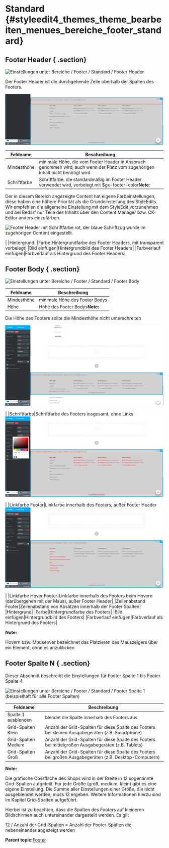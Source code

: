 # Standard {#styleedit4_themes_theme_bearbeiten_menues_bereiche_footer_standard}

## Footer Header { .section}

![](Bilder/styleedit4/se4_0081_BereicheFooterStandardFooterHeader.png "Einstellungen unter Bereiche / Footer / Standard /
        Footer Header")

Der Footer Header ist die durchgehende Zeile oberhalb der Spalten des Footers.

![](Bilder/styleedit4/se4_0082_FooterHeader.png "Kopfzeile des Footers (rot markiert)")

|Feldname|Beschreibung|
|--------|------------|
|Mindesthöhe|minimale Höhe, die vom Footer Header in Anspruch genommen wird, auch wenn der Platz vom zugehörigen Inhalt nicht benötigt wird|
|Schriftfarbe|Schriftfarbe, die standardmäßig im Footer Header verwendet wird, vorbelegt mit $gx-footer-color**Note:**

Der in diesem Bereich angezeigte Content hat eigene Farbeinstellungen, diese haben eine höhere Priorität als die Grundeinstellung des StyleEdits. Wir empfehlen die allgemeine Einstellung mit dem StyleEdit vorzunehmen und bei Bedarf nur Teile des Inhalts über den Content Manager bzw. CK-Editor anders einzufärben.

![](Bilder/styleedit4/se4_0083_FooterHeaderSchriftfarbe.png "Footer Header mit Schriftfarbe rot, der blaue
                  Schriftzug wurde im zugehörigen Content eingestellt.")

|
|Hintergrund|
|Farbe|Hintergrundfarbe des Footer Headers, mit transparent vorbelegt|
|Bild einfügen|Hintergrundbild des Footer Headers|
|Farbverlauf einfügen|Farbverlauf als Hintergrund des Footer Headers|

## Footer Body { .section}

![](Bilder/styleedit4/se4_0084_BereicheFooterStandardFooterBody.png "Einstellungen unter Bereiche / Footer / Standard /
        Footer Body")

|Feldname|Beschreibung|
|--------|------------|
|Mindesthöhe|minimale Höhe des Footer Bodys|
|Höhe|Höhe des Footer Bodys**Note:**

Die Höhe des Footers sollte die Mindesthöhe nicht unterschreiten

![](Bilder/styleedit4/se4_0085_FooterBodyMindesthoeheHoehe.png "Höhe 100px, Mindesthöhe 200px")

|
|Schriftfarbe|Schriftfarbe des Footers insgesamt, ohne Links![](Bilder/styleedit4/se4_0086_FooterBodySchriftfarbe.png "Schriftfarbe rot (#FF0000)")

|
|Linkfarbe Footer|Linkfarbe innerhalb des Footers, außer Footer Header![](Bilder/styleedit4/se4_0087_FooterBodyLinkfarbe.png "Linkfarbe rot (#FF0000)")

|
|Linkfarbe Hover Footer|Linkfarbe innerhalb des Footers beim Hovern \(darübergehen mit der Maus\), außer Footer Header|
|Zeilenabstand Footer|Zeilenabstand von Absätzen innerhalb der Footer Spalten|
|Hintergrund|
|Farbe|Hintergrundfarbe des Footers|
|Bild einfügen|Hintergrundbild des Footers|
|Farbverlauf einfügen|Farbverlauf als Hintergrund des Footers|

**Note:**

Hovern bzw. Mouseover bezeichnet das Platzieren des Mauszeigers über ein Element, ohne es anzuklicken

## Footer Spalte N { .section}

Dieser Abschnitt beschreibt die Einstellungen für Footer Spalte 1 bis Footer Spalte 4.

![](Bilder/styleedit4/se4_0088_BereicheFooterStandardFooterSpalte1.png "Einstellungen unter Bereiche / Footer / Standard /
        Footer Spalte 1 (beispielhaft für alle Footer
        Spalten)")

|Feldname|Beschreibung|
|--------|------------|
|Spalte 1 ausblenden|blendet die Spalte innerhalb des Footers aus|
|Grid-Spalten Klein|Anzahl der Grid-Spalten für diese Spalte des Footers bei kleinen Ausgabegeräten \(z.B. Smartphone\)|
|Grid-Spalten Medium|Anzahl der Grid-Spalten für diese Spalte des Footers bei mittelgroßen Ausgabegeräten \(z.B. Tablets\)|
|Grid-Spalten Groß|Anzahl der Grid-Spalten für diese Spalte des Footers bei großen Ausgabegeräten \(z.B. Desktop-Computern\)|

**Note:**

Die grafische Oberfläche des Shops wird in der Breite in 12 sogenannte Grid-Spalten aufgeteilt. Für jede Größe \(groß, medium, klein\) gibt es eine eigene Einstellung. Die Summe aller Einstellungen einer Größe, die nicht ausgeblendet werden, muss 12 ergeben. Weitere Informationen hierzu sind im Kapitel Grid-Spalten aufgeführt.

Hierbei ist zu beachten, dass die Spalten des Footers auf kleineren Bildschirmen auch untereinander dargestellt werden. Es gilt

12 / Anzahl der Grid-Spalten = Anzahl der Footer-Spalten die nebeneinander angezeigt werden

**Parent topic:**[Footer](10_3_5_1_2_6_Footer.md)

